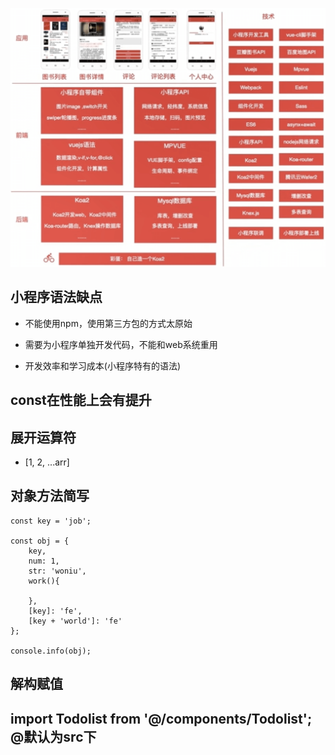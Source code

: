 ![](/assets/360截图18790311314767.png)



## 小程序语法缺点

- 不能使用npm，使用第三方包的方式太原始

- 需要为小程序单独开发代码，不能和web系统重用

- 开发效率和学习成本(小程序特有的语法)




## const在性能上会有提升



## 展开运算符

- [1, 2, ...arr]


## 对象方法简写

```
const key = 'job';

const obj = {
    key,
    num: 1,
    str: 'woniu',
    work(){
    
    },
    [key]: 'fe',
    [key + 'world']: 'fe'
};

console.info(obj);
```



## 解构赋值




## import Todolist from '@/components/Todolist';    @默认为src下




































